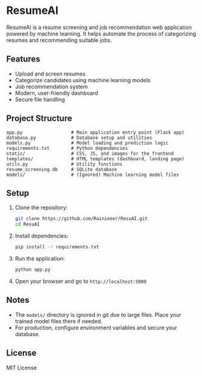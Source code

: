 # ResumeAI

ResumeAI is a resume screening and job recommendation web application powered by machine learning. It helps automate the process of categorizing resumes and recommending suitable jobs.

## Features

- Upload and screen resumes
- Categorize candidates using machine learning models
- Job recommendation system
- Modern, user-friendly dashboard
- Secure file handling

## Project Structure

```
app.py                  # Main application entry point (Flask app)
database.py             # Database setup and utilities
models.py               # Model loading and prediction logic
requirements.txt        # Python dependencies
static/                 # CSS, JS, and images for the frontend
templates/              # HTML templates (dashboard, landing page)
utils.py                # Utility functions
resume_screening.db     # SQLite database
models/                 # (Ignored) Machine learning model files
```

## Setup

1. Clone the repository:
   ```bash
   git clone https://github.com/Rainieeer/ResuAI.git
   cd ResuAI
   ```

2. Install dependencies:
   ```bash
   pip install -r requirements.txt
   ```

3. Run the application:
   ```bash
   python app.py
   ```

4. Open your browser and go to `http://localhost:5000`

## Notes

- The `models/` directory is ignored in git due to large files. Place your trained model files there if needed.
- For production, configure environment variables and secure your database.

## License

MIT License
